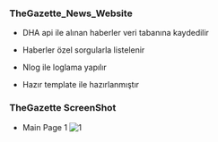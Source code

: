 ### TheGazette_News_Website

- DHA api ile alınan haberler veri tabanına kaydedilir
- Haberler özel sorgularla listelenir
- Nlog ile loglama yapılır

- Hazır template ile hazırlanmıştır

### TheGazette ScreenShot 

- Main Page 1
![1](https://user-images.githubusercontent.com/34112198/72253194-0df9b000-3612-11ea-9917-3119af8acf13.png)
